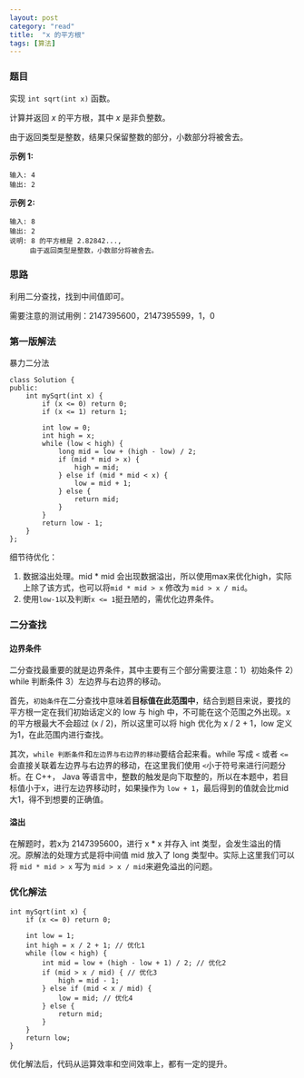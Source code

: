 ```yaml
---
layout: post
category: "read"
title:  "x 的平方根"
tags: [算法]
---
```


### 题目

实现 `int sqrt(int x)` 函数。

计算并返回 *x* 的平方根，其中 *x* 是非负整数。

由于返回类型是整数，结果只保留整数的部分，小数部分将被舍去。

**示例 1:**

```
输入: 4
输出: 2
```

**示例 2:**

```
输入: 8
输出: 2
说明: 8 的平方根是 2.82842..., 
     由于返回类型是整数，小数部分将被舍去。
```

### 思路

利用二分查找，找到中间值即可。

需要注意的测试用例：2147395600，2147395599，1，0

### 第一版解法

暴力二分法

```
class Solution {
public:
    int mySqrt(int x) {
        if (x <= 0) return 0;
        if (x <= 1) return 1;
       
        int low = 0;
        int high = x;
        while (low < high) {
            long mid = low + (high - low) / 2;
            if (mid * mid > x) {
                high = mid;
            } else if (mid * mid < x) {
                low = mid + 1;
            } else {
                return mid;
            }
        }
        return low - 1;
    }
};
```

细节待优化：

1. 数据溢出处理。mid * mid 会出现数据溢出，所以使用max来优化high，实际上除了该方式，也可以将`mid * mid > x` 修改为 `mid > x / mid`。
2. 使用`low-1`以及判断`x <= 1`挺丑陋的，需优化边界条件。

### 二分查找

#### 边界条件

二分查找最重要的就是边界条件，其中主要有三个部分需要注意：1）初始条件 2）while 判断条件 3）左边界与右边界的移动。

首先，`初始条件`在二分查找中意味着**目标值在此范围中**，结合到题目来说，要找的平方根一定在我们初始话定义的 low 与 high 中，不可能在这个范围之外出现。x 的平方根最大不会超过 (x / 2)，所以这里可以将 high 优化为 x / 2 + 1，low 定义为1，在此范围内进行查找。

其次，`while 判断条件`和`左边界与右边界的移动`要结合起来看。while 写成 `<` 或者 `<=`会直接关联着左边界与右边界的移动，在这里我们使用 `<`小于符号来进行问题分析。在 C++， Java 等语言中，整数的触发是向下取整的，所以在本题中，若目标值小于x，进行左边界移动时，如果操作为 `low + 1`，最后得到的值就会比mid大1，得不到想要的正确值。

#### 溢出

在解题时，若x为 2147395600，进行 x * x 并存入 int 类型，会发生溢出的情况。原解法的处理方式是将中间值 mid 放入了 long 类型中。实际上这里我们可以将 `mid * mid > x` 写为 `mid > x / mid`来避免溢出的问题。

### 优化解法

```
int mySqrt(int x) {
    if (x <= 0) return 0;
   
    int low = 1;
    int high = x / 2 + 1; // 优化1
    while (low < high) {
        int mid = low + (high - low + 1) / 2; // 优化2
        if (mid > x / mid) { // 优化3
            high = mid - 1;
        } else if (mid < x / mid) {
            low = mid; // 优化4
        } else {
            return mid;
        }
    }
    return low;
}
```

优化解法后，代码从运算效率和空间效率上，都有一定的提升。